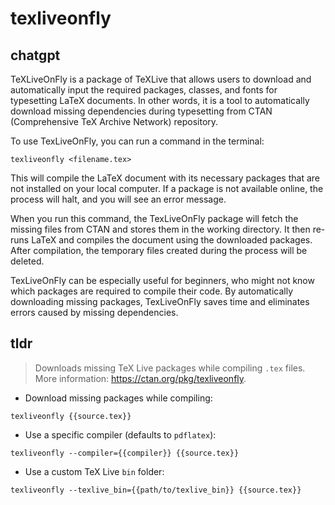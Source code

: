 # texliveonfly 
## chatgpt 
TeXLiveOnFly is a package of TeXLive that allows users to download and automatically input the required packages, classes, and fonts for typesetting LaTeX documents. In other words, it is a tool to automatically download missing dependencies during typesetting from CTAN (Comprehensive TeX Archive Network) repository.

To use TexLiveOnFly, you can run a command in the terminal:

```
texliveonfly <filename.tex>
```

This will compile the LaTeX document with its necessary packages that are not installed on your local computer. If a package is not available online, the process will halt, and you will see an error message.

When you run this command, the TexLiveOnFly package will fetch the missing files from CTAN and stores them in the working directory. It then re-runs LaTeX and compiles the document using the downloaded packages. After compilation, the temporary files created during the process will be deleted.

TexLiveOnFly can be especially useful for beginners, who might not know which packages are required to compile their code. By automatically downloading missing packages, TexLiveOnFly saves time and eliminates errors caused by missing dependencies. 

## tldr 
 
> Downloads missing TeX Live packages while compiling `.tex` files.
> More information: <https://ctan.org/pkg/texliveonfly>.

- Download missing packages while compiling:

`texliveonfly {{source.tex}}`

- Use a specific compiler (defaults to `pdflatex`):

`texliveonfly --compiler={{compiler}} {{source.tex}}`

- Use a custom TeX Live `bin` folder:

`texliveonfly --texlive_bin={{path/to/texlive_bin}} {{source.tex}}`
